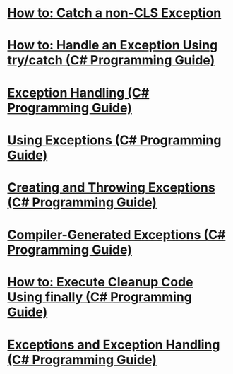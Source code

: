 # [How to: Catch a non-CLS Exception](how-to-catch-a-non-cls-exception.md)
# [How to: Handle an Exception Using try/catch (C# Programming Guide)](how-to-handle-an-exception-using-try-catch-csharp-programming-guide.md)
# [Exception Handling (C# Programming Guide)](exception-handling.md)
# [Using Exceptions (C# Programming Guide)](using-exceptions.md)
# [Creating and Throwing Exceptions (C# Programming Guide)](creating-and-throwing-exceptions.md)
# [Compiler-Generated Exceptions (C# Programming Guide)](compiler-generated-exceptions.md)
# [How to: Execute Cleanup Code Using finally (C# Programming Guide)](how-to-execute-cleanup-code-using-finally.md)
# [Exceptions and Exception Handling (C# Programming Guide)](exceptions-and-exception-handling.md)
